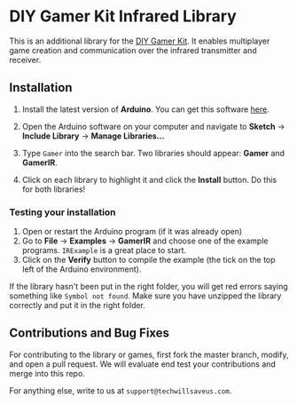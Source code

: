 # DIY Gamer Kit Infrared Library

This is an additional library for the [DIY Gamer Kit](https://www.techwillsaveus.com/shop/diy-kits/diy-gamer-kit-arduino/). It enables multiplayer game creation and communication over the infrared transmitter and receiver. 

## Installation

1. Install the latest version of **Arduino**. You can get this software [here](https://www.arduino.cc/en/Main/Software).

2. Open the Arduino software on your computer and navigate to **Sketch** → **Include Library** → **Manage Libraries...**

3. Type `Gamer` into the search bar. Two libraries should appear: **Gamer** and **GamerIR**.

4. Click on each library to highlight it and click the **Install** button. Do this for both libraries!

### Testing your installation

1. Open or restart the Arduino program (if it was already open)
2. Go to **File** → **Examples** → **GamerIR** and choose one of the example programs. `IRExample` is a great place to start.
3. Click on the **Verify** button to compile the example (the tick on the top left of the Arduino environment).

If the library hasn't been put in the right folder, you will get red errors saying something like `Symbol not found`. Make sure you have unzipped the library correctly and put it in the right folder.

## Contributions and Bug Fixes

For contributing to the library or games, first fork the master branch, modify, and open a pull request. We will evaluate end test your contributions and merge into this repo.

For anything else, write to us at `support@techwillsaveus.com`.